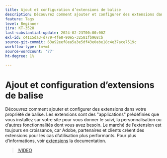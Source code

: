 ```yaml
---
title: Ajout et configuration d’extensions de balise
description: Découvrez comment ajouter et configurer des extensions dans votre propriété de balise.
feature: Tags
level: Beginner
jira: KT-3528
last-substantial-update: 2024-02-23T00:00:00Z
exl-id: c4115da3-d779-4fe8-90e5-32581fb968cb
source-git-commit: 63a92eef8ea5a3e5df43e0abe18c4e37ace7519c
workflow-type: tm+mt
source-wordcount: '77'
ht-degree: 1%

---
```


# Ajout et configuration d’extensions de balise

Découvrez comment ajouter et configurer des extensions dans votre propriété de balise. Les extensions sont des &quot;applications&quot; prédéfinies que vous installez sur votre site pour vous donner le suivi, la personnalisation ou d’autres fonctionnalités dont vous avez besoin. Le marché de l’extension est toujours en croissance, car Adobe, partenaires et clients créent des extensions pour les cas d’utilisation plus performants. Pour plus d’informations, voir [extensions](https://experienceleague.adobe.com/docs/experience-platform/tags/ui/extensions/overview.html?lang=fr) la documentation.

>[!VIDEO](https://video.tv.adobe.com/v/28732/?learn=on)
